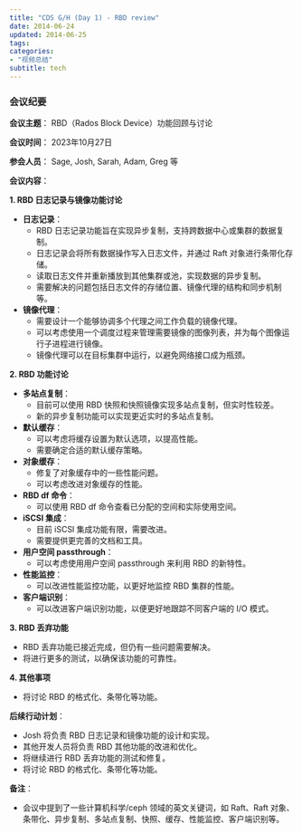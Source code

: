 ```yaml
---
title: "CDS G/H (Day 1) - RBD review"
date: 2014-06-24
updated: 2014-06-25
tags:
categories:
- "视频总结"
subtitle: tech
---
```




### 会议纪要

**会议主题**： RBD（Rados Block Device）功能回顾与讨论

**会议时间**： 2023年10月27日

**参会人员**： Sage, Josh, Sarah, Adam, Greg 等

**会议内容**：

**1. RBD 日志记录与镜像功能讨论**

*   **日志记录**：
    *   RBD 日志记录功能旨在实现异步复制，支持跨数据中心或集群的数据复制。
    *   日志记录会将所有数据操作写入日志文件，并通过 Raft 对象进行条带化存储。
    *   读取日志文件并重新播放到其他集群或池，实现数据的异步复制。
    *   需要解决的问题包括日志文件的存储位置、镜像代理的结构和同步机制等。
*   **镜像代理**：
    *   需要设计一个能够协调多个代理之间工作负载的镜像代理。
    *   可以考虑使用一个调度过程来管理需要镜像的图像列表，并为每个图像运行子进程进行镜像。
    *   镜像代理可以在目标集群中运行，以避免网络接口成为瓶颈。

**2. RBD 功能讨论**

*   **多站点复制**：
    *   目前可以使用 RBD 快照和快照镜像实现多站点复制，但实时性较差。
    *   新的异步复制功能可以实现更近实时的多站点复制。
*   **默认缓存**：
    *   可以考虑将缓存设置为默认选项，以提高性能。
    *   需要确定合适的默认缓存策略。
*   **对象缓存**：
    *   修复了对象缓存中的一些性能问题。
    *   可以考虑改进对象缓存的性能。
*   **RBD df 命令**：
    *   可以使用 RBD df 命令查看已分配的空间和实际使用空间。
*   **iSCSI 集成**：
    *   目前 iSCSI 集成功能有限，需要改进。
    *   需要提供更完善的文档和工具。
*   **用户空间 passthrough**：
    *   可以考虑使用用户空间 passthrough 来利用 RBD 的新特性。
*   **性能监控**：
    *   可以改进性能监控功能，以更好地监控 RBD 集群的性能。
*   **客户端识别**：
    *   可以改进客户端识别功能，以便更好地跟踪不同客户端的 I/O 模式。

**3. RBD 丢弃功能**

*   RBD 丢弃功能已接近完成，但仍有一些问题需要解决。
*   将进行更多的测试，以确保该功能的可靠性。

**4. 其他事项**

*   将讨论 RBD 的格式化、条带化等功能。

**后续行动计划**：

*  Josh 将负责 RBD 日志记录和镜像功能的设计和实现。
*   其他开发人员将负责 RBD 其他功能的改进和优化。
*   将继续进行 RBD 丢弃功能的测试和修复。
*   将讨论 RBD 的格式化、条带化等功能。

**备注**：

*   会议中提到了一些计算机科学/ceph 领域的英文关键词，如 Raft、Raft 对象、条带化、异步复制、多站点复制、快照、缓存、性能监控、客户端识别等。